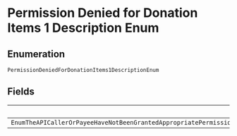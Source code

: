 
# Permission Denied for Donation Items 1 Description Enum

## Enumeration

`PermissionDeniedForDonationItems1DescriptionEnum`

## Fields

| Name |
|  --- |
| `EnumTheAPICallerOrPayeeHaveNotBeenGrantedAppropriatePermissionsToSendItemscategoryAsDONATIONPleaseSpeakToYourAccountManagerIfYouWantToProcessTheseTypeOfItems` |

